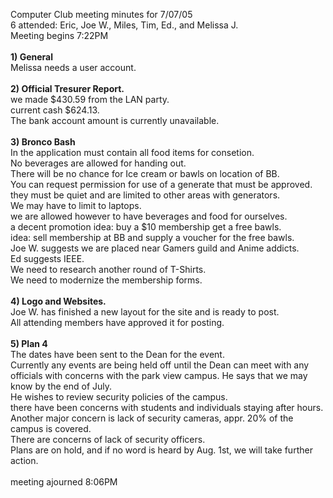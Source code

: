 Computer Club meeting minutes for 7/07/05<br>
6 attended: Eric, Joe W., Miles, Tim, Ed., and Melissa J.<br>
Meeting begins 7:22PM<br>
<br>
<b>1) General</b><br>
Melissa needs a user account.<br>
<br>
<b>2) Official Tresurer Report.</b><br>
we made $430.59 from the LAN party.<br>
current cash $624.13.<br>
The bank account amount is currently unavailable.<br>
<br>
<b>3) Bronco Bash</b><br>
In the application must contain all food items for consetion.<br>
No beverages are allowed for handing out.<br>
There will be no chance for Ice cream or bawls on location of BB.<br>
You can request permission for use of a generate that must be approved.<br>
they must be quiet and are limited to other areas with generators.<br>
We may have to limit to laptops.<br>
we are allowed however to have beverages and food for ourselves.<br>
a decent promotion idea: buy a $10 membership get a free bawls.<br>
idea: sell membership at BB and supply a voucher for the free bawls.<br>
Joe W. suggests we are placed near Gamers guild and Anime addicts.<br>
Ed suggests IEEE.<br>
We need to research another round of T-Shirts.<br>
We need to modernize the membership forms.<br>
<br>
<b>4) Logo and Websites.</b><br>
Joe W. has finished a new layout for the site and is ready to post.<br>
All attending members have approved it for posting.<br>
<br>
<b>5) Plan 4</b><br>
The dates have been sent to the Dean for the event.<br>
Currently any events are being held off until the Dean can meet with any officials with concerns with the park view campus.  He says that we may know by the end of July.<br>
He wishes to review security policies of the campus.<br> there have been concerns with students and individuals staying after hours.<br>
Another major concern is lack of security cameras, appr. 20% of the campus is covered.<br>
There are concerns of lack of security officers.<br>
Plans are on hold, and if no word is heard by Aug. 1st, we will take further action.<br>
<br>
meeting ajourned 8:06PM<br>
<br>


